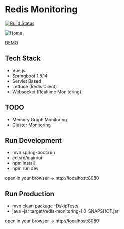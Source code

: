 # Redis Monitoring
[![Build Status](https://travis-ci.org/ivandzf/redis-monitoring.svg?branch=master)](https://travis-ci.org/ivandzf/redis-monitoring)

![Home](https://github.com/ivandzf/redis-monitoring/blob/master/img/dashboard.png)

[DEMO](https://redis-monitoring-java-vue.herokuapp.com/)

## Tech Stack
*  Vue.js
*  Springboot 1.5.14
*  Servlet Based
*  Lettuce (Redis Client)
*  Websocket (Realtime Monitoring)

## TODO
*  Memory Graph Monitoring
*  Cluster Monitoring

## Run Development
*  mvn spring-boot:run
*  cd src/main/ui
*  npm install
*  npm run dev

open in your browser -> http://localhost:8080

## Run Production
*  mvn clean package -DskipTests
*  java -jar target/redis-monitoring-1.0-SNAPSHOT.jar

open in your browser -> http://localhost:8080

